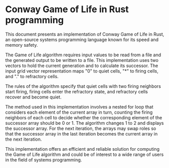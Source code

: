 # Conway Game of Life in Rust programming

This document presents an implementation of Conway Game of Life in Rust, an open-source systems programming language known for its speed and memory safety. 

The Game of Life algorithm requires input values to be read from a file and the generated output to be written to a file. This implementation uses two vectors to hold the current generation and to calculate its successor. The input grid vector representation maps "0" to quiet cells, "*" to firing cells, and "." to refractory cells.

The rules of the algorithm specify that quiet cells with two firing neighbors start firing, firing cells enter the refractory state, and refractory cells recover and become quiet.

The method used in this implementation involves a nested for loop that considers each element of the current array in turn, counting the firing neighbors of each cell to decide whether the corresponding element of the successor array should be 0 or 1. The algorithm changes 1 to 2 and displays the successor array. For the next iteration, the arrays may swap roles so that the successor array in the last iteration becomes the current array in the next iteration.

This implementation offers an efficient and reliable solution for computing the Game of Life algorithm and could be of interest to a wide range of users in the field of systems programming.